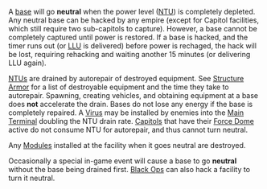 A [base](../locations/Facilities.md) will go **neutral** when the power level
([NTU](../items/NTU.md)) is completely depleted. Any neutral base can be hacked
by any empire (except for Capitol facilities, which still require two
sub-capitols to capture). However, a base cannot be completely captured until
power is restored. If a base is hacked, and the timer runs out (or
[LLU](Lattice_Logic_Unit.md) is delivered) before power is rechaged, the hack
will be lost, requiring rehacking and waiting another 15 minutes (or delivering
LLU again).

[NTUs](../items/NTU.md) are drained by autorepair of destroyed equipment. See
[Structure Armor](Structure_Armor.md) for a list of destroyable equipment and
the time they take to autorepair. Spawning, creating vehicles, and obtaining
equipment at a base does **not** accelerate the drain. Bases do not lose any
energy if the base is completely repaired. A [Virus](Virus.md) may be installed
by enemies into the [Main Terminal](../items/Main_Terminal.md) doubling the NTU
drain rate. [Capitols](../locations/Capitol.md) that have their
[Force Dome](../items/Force_Dome.md) active do not consume NTU for autorepair,
and thus cannot turn neutral.

Any [Modules](../etc/Modules.md) installed at the facility when it goes neutral
are destroyed.

Occasionally a special in-game event will cause a base to go **neutral** without
the base being drained first. [Black Ops](Black_Ops.md) can also hack a facility
to turn it neutral.
